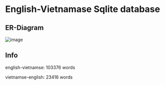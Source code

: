 # English-Vietnamase Sqlite database
## ER-Diagram
![image](https://github.com/png261/english-vietnamese-database/assets/63899044/01a20ee9-d6f9-422c-9dd2-d3069bd3f77f)

## Info
english-vietnamse: 103376 words

vietnamse-english: 23416 words





